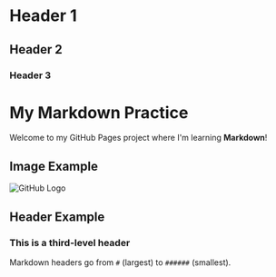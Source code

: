 # Header 1
## Header 2
### Header 3
# My Markdown Practice

Welcome to my GitHub Pages project where I'm learning **Markdown**!

## Image Example

![GitHub Logo](https://github.githubassets.com/images/modules/logos_page/GitHub-Mark.png)

## Header Example

### This is a third-level header

Markdown headers go from `#` (largest) to `######` (smallest).
